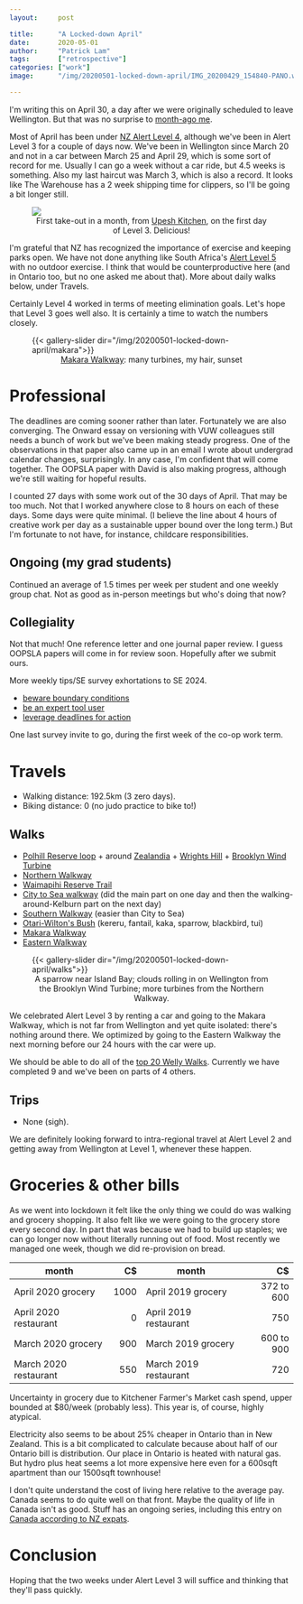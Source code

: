 ```yaml
---
layout:     post

title:      "A Locked-down April"
date:       2020-05-01
author:     "Patrick Lam"
tags:       ["retrospective"]
categories: ["work"]
image:      "/img/20200501-locked-down-april/IMG_20200429_154840-PANO.webp"

---
```


I'm writing this on April 30, a day after we were originally scheduled
to leave Wellington. But that was no surprise to <a href="https://patricklam.ca/post/20200401-third-month-in-wellington/">month-ago me</a>.

Most of April has been under <a
href="https://covid19.govt.nz/alert-system/covid-19-alert-system/">NZ
Alert Level 4</a>, although we've been in Alert Level 3 for a couple
of days now. We've been in Wellington since March 20 and not in a car
between March 25 and April 29, which is some sort of record for
me. Usually I can go a week without a car ride, but 4.5 weeks is
something. Also my last haircut was March 3, which is also a record.
It looks like The Warehouse has a 2 week shipping time for clippers,
so I'll be going a bit longer still.

<figure>
<a href="/img/20200501-locked-down-april/202004281237_upesh_kitchen_large.webp"><img src="/img/20200501-locked-down-april/202004281237_upesh_kitchen.webp">
</a>
<figcaption style="text-align:center">First take-out in a month, from <a href="https://upeshkitchen.co.nz/">Upesh Kitchen</a>, on the first day of Level 3. Delicious!</figcaption>
</figure>


I'm grateful that NZ has recognized the importance of exercise and
keeping parks open. We have not done anything like South Africa's <a
href="https://www.sabcnews.com/sabcnews/infographic-south-africas-lockdown-level-5432-and-1/">Alert
Level 5</a> with no outdoor exercise.  I think that would be
counterproductive here (and in Ontario too, but no one asked me about
that). More about daily walks below, under Travels.

Certainly Level 4 worked in terms of meeting elimination goals. Let's
hope that Level 3 goes well also. It is certainly a time to watch the
numbers closely.

<figure>
{{< gallery-slider dir="/img/20200501-locked-down-april/makara">}}
<figcaption style="text-align:center"><a href="https://www.doc.govt.nz/parks-and-recreation/places-to-go/wellington-kapiti/places/makara-beach-area/things-to-do/makara-walkway/">Makara Walkway</a>: many turbines, my hair, sunset</figcaption>
</figure>

# Professional

The deadlines are coming sooner rather than later. Fortunately we are
also converging. The Onward essay on versioning with VUW colleagues
still needs a bunch of work but we've been making steady progress. One
of the observations in that paper also came up in an email I wrote
about undergrad calendar changes, surprisingly. In any case, I'm
confident that will come together. The OOPSLA paper with David is
also making progress, although we're still waiting for hopeful results.

I counted 27 days with some work out of the 30 days of April.  That
may be too much. Not that I worked anywhere close to 8 hours on each
of these days. Some days were quite minimal. (I believe the line about
4 hours of creative work per day as a sustainable upper bound over the
long term.) But I'm fortunate to not have, for instance, childcare
responsibilities.

## Ongoing (my grad students)

Continued an average of 1.5 times per week per student and one weekly
group chat. Not as good as in-person meetings but who's doing that now?

## Collegiality

Not that much! One reference letter and one journal paper review. I guess
OOPSLA papers will come in for review soon. Hopefully after we submit ours.

More weekly tips/SE survey exhortations to SE 2024.
* <a href="/post/20200414-boundary-conditions/">beware boundary conditions</a>
* <a href="/post/20200407-tip-tools/">be an expert tool user</a>
* <a href="/post/20200428-deadlines/">leverage deadlines for action</a>

One last survey invite to go, during the first week of the co-op work term.

# Travels

* Walking distance: 192.5km (3 zero days).
* Biking distance: 0 (no judo practice to bike to!)

## Walks
* <a href="https://wellington.govt.nz/recreation/enjoy-the-outdoors/walks-and-walkways/across-the-city/polhill-reserve-loop">Polhill Reserve loop</a> + around <a href="https://www.visitzealandia.com/">Zealandia</a> + <a href="https://wrightshillfortress.org.nz/">Wrights Hill</a> + <a href="https://wellington.govt.nz/recreation/enjoy-the-outdoors/walks-and-walkways/across-the-city/brooklyn-wind-turbine">Brooklyn Wind Turbine</a>
* <a href="https://wellington.govt.nz/recreation/enjoy-the-outdoors/walks-and-walkways/beyond-the-city/northern-walkway">Northern Walkway</a>
* <a href="https://tracksnz.com/tracks/2869-waimapihi-reserve">Waimapihi Reserve Trail</a>
* <a href="https://wellington.govt.nz/recreation/enjoy-the-outdoors/walks-and-walkways/across-the-city/city-to-sea-walkway">City to Sea walkway</a> (did the main part on one day and then the walking-around-Kelburn part on the next day)
* <a href="https://wellington.govt.nz/recreation/enjoy-the-outdoors/walks-and-walkways/across-the-city/southern-walkway">Southern Walkway</a> (easier than City to Sea)
* <a href="https://wellingtongardens.nz/our-gardens/otari-wiltons-bush/">Otari-Wilton's Bush</a> (kereru, fantail, kaka, sparrow, blackbird, tui)
* <a href="https://www.doc.govt.nz/parks-and-recreation/places-to-go/wellington-kapiti/places/makara-beach-area/things-to-do/makara-walkway/">Makara Walkway</a>
* <a href="https://wellington.govt.nz/recreation/enjoy-the-outdoors/walks-and-walkways/beyond-the-city/eastern-walkway">Eastern Walkway</a>

<figure>
{{< gallery-slider dir="/img/20200501-locked-down-april/walks">}}
<figcaption style="text-align:center">A sparrow near Island Bay; clouds rolling in on Wellington from the Brooklyn Wind Turbine; more turbines from the Northern Walkway.</figcaption>
</figure>

We celebrated Alert Level 3 by renting a car and going to the Makara
Walkway, which is not far from Wellington and yet quite isolated:
there's nothing around there. We optimized by going to the Eastern
Walkway the next morning before our 24 hours with the car were up.

We should be able to do all of the <a
href="https://wellington.govt.nz/recreation/enjoy-the-outdoors/walks-and-walkways/top-20-welly-walks">top
20 Welly Walks</a>. Currently we have completed 9 and we've been on parts of 4
others.

## Trips
* None (sigh).

We are definitely looking forward to intra-regional travel at Alert Level 2 and
getting away from Wellington at Level 1, whenever these happen.

# Groceries & other bills

As we went into lockdown it felt like the only thing we could do was
walking and grocery shopping.  It also felt like we were going to the
grocery store every second day. In part that was because we had to build up
staples; we can go longer now without literally running out of food. Most
recently we managed one week, though we did re-provision on bread.

<style>
    th:nth-child(2),th:nth-child(4) {
        text-align: right;
    }
</style>

|month | C$ | month | C$ |
|---|---:|---|---:|
| April 2020 grocery | 1000 | April 2019 grocery | 372 to 600 |
| April 2020 restaurant | 0 | April 2019 restaurant | 750 |
| March 2020 grocery | 900 | March 2019 grocery | 600 to 900 |
| March 2020 restaurant | 550 | March 2019 restaurant | 720 |

Uncertainty in grocery due to Kitchener Farmer's Market cash spend, upper bounded at $80/week
(probably less). This year is, of course, highly atypical.

Electricity also seems to be about 25% cheaper in Ontario than in New
Zealand. This is a bit complicated to calculate because about half of
our Ontario bill is distribution. Our place in Ontario is heated with
natural gas. But hydro plus heat seems a lot more expensive here even for
a 600sqft apartment than our 1500sqft townhouse!

I don't quite understand the cost of living here relative to the
average pay.  Canada seems to do quite well on that front. Maybe the
quality of life in Canada isn't as good. Stuff has an ongoing series,
including this entry on <a
href="https://www.stuff.co.nz/travel/kiwi-traveller/112387357/the-truth-about-life-in-canada-according-to-kiwis-who-live-there">Canada
according to NZ expats</a>.

# Conclusion

Hoping that the two weeks under Alert Level 3 will suffice and thinking that they'll pass quickly.
